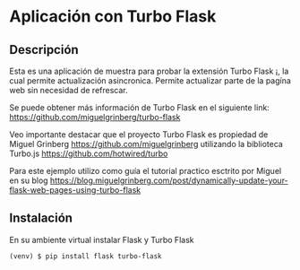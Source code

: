 # Aplicación con Turbo Flask

## Descripción
Esta es una aplicación de muestra para probar la extensión Turbo Flask ¡, la cual permite actualización asincronica. Permite actualizar parte de la pagína web sin necesidad de refrescar.

Se puede obtener más información de Turbo Flask en el siguiente link: https://github.com/miguelgrinberg/turbo-flask

Veo importante destacar que el proyecto Turbo Flask es propiedad de Miguel Grinberg https://github.com/miguelgrinberg utilizando la biblioteca Turbo.js https://github.com/hotwired/turbo

Para este ejemplo utilizo como guía el tutorial practico esctrito por Miguel en su blog https://blog.miguelgrinberg.com/post/dynamically-update-your-flask-web-pages-using-turbo-flask

## Instalación

En su ambiente virtual instalar Flask y Turbo Flask

```
(venv) $ pip install flask turbo-flask
```

